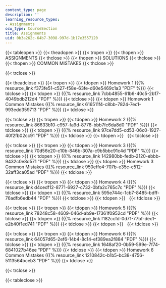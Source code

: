 ```yaml
---
content_type: page
description: ''
learning_resource_types:
- Assignments
ocw_type: CourseSection
title: Assignments
uid: 0b3a262c-64b7-3098-997d-1b17e3557120
---
```


{{< tableopen >}}
{{< theadopen >}}
{{< tropen >}}
{{< thopen >}}
ASSIGNMENTS
{{< thclose >}}
{{< thopen >}}
SOLUTIONS
{{< thclose >}}
{{< thopen >}}
COMMON MISTAKES
{{< thclose >}}

{{< trclose >}}

{{< theadclose >}}
{{< tropen >}}
{{< tdopen >}}
Homework 1 ({{% resource_link f373fe51-c527-f58e-63fe-d60e5469c1a3 "PDF" %}})
{{< tdclose >}}
{{< tdopen >}}
({{% resource_link 7cbb4855-61b6-40c5-2b17-4049bdb212d4 "PDF" %}})
{{< tdclose >}}
{{< tdopen >}}
Homework 1 Common Mistakes ({{% resource_link 616511f4-c8bb-7824-7ec1-993edd359713 "PDF" %}})
{{< tdclose >}}

{{< trclose >}}
{{< tropen >}}
{{< tdopen >}}
Homework 2 ({{% resource_link 86633b10-c957-fa9d-8778-bbb7fc6da8d0 "PDF" %}})
{{< tdclose >}}
{{< tdopen >}}
({{% resource_link 97ce7dd5-cd53-06c0-1927-40f2fb02cc91 "PDF" %}})
{{< tdclose >}}
{{< tdopen >}}
 
{{< tdclose >}}

{{< trclose >}}
{{< tropen >}}
{{< tdopen >}}
Homework 3 ({{% resource_link 70d56e20-c10b-846b-307a-c9b5bbc91c4d "PDF" %}})
{{< tdclose >}}
{{< tdopen >}}
({{% resource_link 142980bb-fedb-2120-ebbb-9432c0e8d571 "PDF" %}})
{{< tdclose >}}
{{< tdopen >}}
Homework 3 Common Mistakes ({{% resource_link 950effe4-707b-e35c-c512-32aff3ca05ad "PDF" %}})
{{< tdclose >}}

{{< trclose >}}
{{< tropen >}}
{{< tdopen >}}
Homework 4 ({{% resource_link d4cedf12-8771-6927-c732-0bfa2c765c7c "PDF" %}})
{{< tdclose >}}
{{< tdopen >}}
({{% resource_link 595e744c-1cb7-8485-bdff-76adfb6edb44 "PDF" %}})
{{< tdclose >}}
{{< tdopen >}}
 
{{< tdclose >}}

{{< trclose >}}
{{< tropen >}}
{{< tdopen >}}
Homework 5 ({{% resource_link 78248c58-4609-046d-ab9e-17361f0952cd "PDF" %}})
{{< tdclose >}}
{{< tdopen >}}
({{% resource_link f182ccfd-0d71-77bf-dec1-e2b40f1ed741 "PDF" %}})
{{< tdclose >}}
{{< tdopen >}}
 
{{< tdclose >}}

{{< trclose >}}
{{< tropen >}}
{{< tdopen >}}
Homework 6 ({{% resource_link 64057d65-2ef6-14b4-8c14-ef389ea2f884 "PDF" %}})
{{< tdclose >}}
{{< tdopen >}}
({{% resource_link 1648af20-0b59-599e-7f74-6841027b46ee "PDF" %}})
{{< tdclose >}}
{{< tdopen >}}
Homework 6 Common Mistakes ({{% resource_link 1210842c-b1b5-bc38-4756-5113564bceb3 "PDF" %}})
{{< tdclose >}}

{{< trclose >}}

{{< tableclose >}}